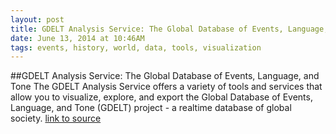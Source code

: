 ```yaml
---
layout: post
title: GDELT Analysis Service: The Global Database of Events, Language, and Tone
date: June 13, 2014 at 10:46AM
tags: events, history, world, data, tools, visualization
---
```

##GDELT Analysis Service: The Global Database of Events, Language, and Tone
The GDELT Analysis Service offers a variety of tools and services that allow you to visualize, explore, and export the Global Database of Events, Language, and Tone (GDELT) project - a realtime database of global society.
[link to source](http://ift.tt/1wtATpr) 
